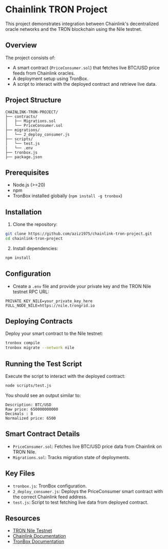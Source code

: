 # Chainlink TRON Project

This project demonstrates integration between Chainlink's decentralized oracle networks and the TRON blockchain using the Nile testnet.

## Overview

The project consists of:

* A smart contract (`PriceConsumer.sol`) that fetches live BTC/USD price feeds from Chainlink oracles.
* A deployment setup using TronBox.
* A script to interact with the deployed contract and retrieve live data.

## Project Structure

```
CHAINLINK-TRON-PROJECT/
├── contracts/
│   ├── Migrations.sol
│   └── PriceConsumer.sol
├── migrations/
│   └── 2_deploy_consumer.js
├── scripts/
│   └── test.js
|   └── .env
├── tronbox.js
├── package.json
```

## Prerequisites

* Node.js (>=20)
* npm
* TronBox installed globally (`npm install -g tronbox`)

## Installation

1. Clone the repository:

```bash
git clone https://github.com/aziz1975/chainlink-tron-project.git
cd chainlink-tron-project
```

2. Install dependencies:

```bash
npm install
```

## Configuration

* Create a `.env` file and provide your private key and the TRON Nile testnet RPC URL:

```env
PRIVATE_KEY_NILE=your_private_key_here
FULL_NODE_NILE=https://nile.trongrid.io
```

## Deploying Contracts

Deploy your smart contract to the Nile testnet:

```bash
tronbox compile
tronbox migrate --network nile
```

## Running the Test Script

Execute the script to interact with the deployed contract:

```bash
node scripts/test.js
```

You should see an output similar to:

```
Description: BTC/USD
Raw price: 650000000000
Decimals : 8
Normalized price: 6500
```

## Smart Contract Details

* `PriceConsumer.sol`: Fetches live BTC/USD price data from Chainlink on TRON Nile.
* `Migrations.sol`: Tracks migration state of deployments.

## Key Files

* `tronbox.js`: TronBox configuration.
* `2_deploy_consumer.js`: Deploys the PriceConsumer smart contract with the correct Chainlink feed address.
* `test.js`: Script to test fetching live data from deployed contract.

## Resources

* [TRON Nile Testnet](https://nile.tronscan.org)
* [Chainlink Documentation](https://docs.chain.link/data-feeds/price-feeds/addresses?page=1&testnetPage=1&network=tron#tron-nile-testnet)
* [TronBox Documentation](https://developers.tron.network/docs/tronbox)
